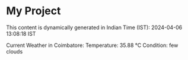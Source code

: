# My Project

This content is dynamically generated in Indian Time (IST): 2024-04-06 13:08:18 IST


Current Weather in Coimbatore:
Temperature: 35.88 °C
Condition: few clouds

